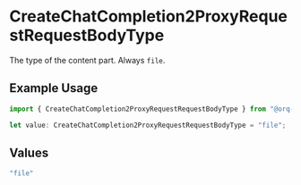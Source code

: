 # CreateChatCompletion2ProxyRequestRequestBodyType

The type of the content part. Always `file`.

## Example Usage

```typescript
import { CreateChatCompletion2ProxyRequestRequestBodyType } from "@orq-ai/node/models/operations";

let value: CreateChatCompletion2ProxyRequestRequestBodyType = "file";
```

## Values

```typescript
"file"
```